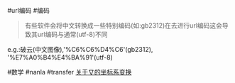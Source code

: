 #url编码 #编码 
> 有些软件会将中文转换成一些特别编码(如:gb2312)在去进行url编码这会导致其url编码与通常(utf-8)不同

e.g.:破云(中文图像),'%C6%C6%D4%C6'(gb2312), '%E7%A0%B4%E4%BA%91'(utf-8)

#数学 #nanla #transfer
[关于$\nabla$的坐标系变换](https://math.stackexchange.com/questions/618031/del-operator-nabla-in-spherical-co-ordinate-system)